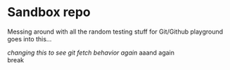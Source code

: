 # Sandbox repo

Messing around with all the random testing stuff for Git/Github playground goes into this...


_changing this to see git fetch behavior_
_again_
aaand again
<br>
break
